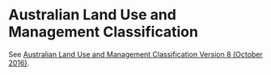 # Australian Land Use and Management Classification

See [Australian Land Use and Management Classification Version 8 (October 2016)](https://www.agriculture.gov.au/abares/aclump/land-use/alum-classification). 
